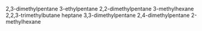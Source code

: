 2,3-dimethylpentane
3-ethylpentane
2,2-dimethylpentane
3-methylhexane
2,2,3-trimethylbutane
heptane
3,3-dimethylpentane
2,4-dimethylpentane
2-methylhexane
